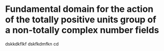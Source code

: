 # Fundamental domain for the action of the totally positive units group of a non-totally complex number fields
dskkdkflkf
dskfkdmfkn
cd
